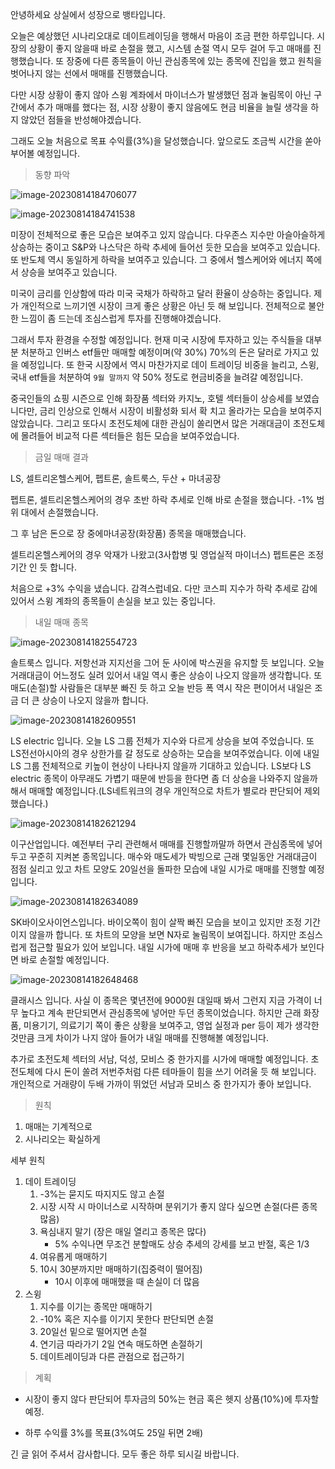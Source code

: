

안녕하세요 상실에서 성장으로 뱅타입니다.

오늘은 예상했던 시나리오대로 데이트레이딩을 행해서 마음이 조금 편한 하루입니다. 시장의 상황이 좋지 않을때 바로 손절을 했고, 시스템 손절 역시 모두 걸어 두고 매매를 진행했습니다. 또 장중에 다른 종목들이 아닌 관심종목에 있는 종목에 진입을 했고 원칙을 벗어나지 않는 선에서 매매를 진행했습니다.

다만 시장 상황이 좋지 않아 스윙 계좌에서 마이너스가 발생했던 점과 눌림목이 아닌 구간에서 추가 매매를 했다는 점, 시장 상황이 좋지 않음에도 현금 비율을 늘릴 생각을 하지 않았던 점들을 반성해야겠습니다.

그래도 오늘 처음으로 목표 수익률(3%)을 달성했습니다. 앞으로도 조금씩 시간을 쏟아부어볼 예정입니다.

> 동향 파악

![image-20230814184706077](https://raw.githubusercontent.com/KrGil/blog-contents-b/5c3ed43cef93bb51fc2265cbafbbb2526046ce63/investor-life/20230814.assets/image-20230814184706077.png)

![image-20230814184741538](https://raw.githubusercontent.com/KrGil/blog-contents-b/5c3ed43cef93bb51fc2265cbafbbb2526046ce63/investor-life/20230814.assets/image-20230814184741538.png)

미장이 전체적으로 좋은 모습은 보여주고 있지 않습니다. 다우존스 지수만 아슬아슬하게 상승하는 중이고 S&P와 나스닥은 하락 추세에 들어선 듯한 모습을 보여주고 있습니다. 또 반도체 역시 동일하게 하락을 보여주고 있습니다. 그 중에서 헬스케어와 에너지 쪽에서 상승을 보여주고 있습니다.

미국이 금리를 인상함에 따라 미국 국채가 하락하고 달러 환율이 상승하는 중입니다. 제가 개인적으로 느끼기엔 시장이 크게 좋은 상황은 아닌 듯 해 보입니다. 전체적으로 불안한 느낌이 좀 드는데 조심스럽게 투자를 진행해야겠습니다. 

그래서 투자 환경을 수정할 예정입니다. 현재 미국 시장에 투자하고 있는 주식들을 대부분 처분하고 인버스 etf들만 매매할 예정이며(약 30%) 70%의 돈은 달러로 가지고 있을 예정입니다. 또 한국 시장에서 역시 마찬가지로 데이 트레이딩 비중을 늘리고, 스윙, 국내 etf들을 처분하여 `9월 말까지` 약 50% 정도로 현금비중을 늘려갈 예정입니다.



중국인들의 쇼핑 시즌으로 인해 화장품 섹터와 카지노, 호텔 섹터들이 상승세를 보였습니다만, 금리 인상으로 인해서 시장이 비활성화 되서 확 치고 올라가는 모습을 보여주지 않았습니다. 그리고 또다시 초전도체에 대한 관심이 쏠리면서 많은 거래대금이 초전도체에 몰려들어 비교적 다른 섹터들은 힘든 모습을 보여주었습니다.





> 금일 매매 결과

LS, 셀트리온헬스케어, 펩트론, 솔트룩스, 두산 + 마녀공장

펩트론, 셀트리온헬스케어의 경우 초반 하락 추세로 인해 바로 손절을 했습니다. -1% 범위 대에서 손절했습니다.

그 후 남은 돈으로 장 중에마녀공장(화장품) 종목을 매매했습니다. 

셀트리온헬스케어의 경우 악재가 나왔고(3사합병 및 영업실적 마이너스) 펩트론은 조정기간 인 듯 합니다.

처음으로 +3% 수익을 냈습니다. 감격스럽네요. 다만 코스피 지수가 하락 추세로 감에 있어서 스윙 계좌의 종목들이 손실을 보고 있는 중입니다.



> 내일 매매 종목

![image-20230814182554723](https://raw.githubusercontent.com/KrGil/blog-contents-b/5c3ed43cef93bb51fc2265cbafbbb2526046ce63/investor-life/20230814.assets/image-20230814182554723.png)

솔트룩스 입니다. 저항선과 지지선을 그어 둔 사이에 박스권을 유지할 듯 보입니다. 오늘 거래대금이 어느정도 실려 있어서 내일 역시 좋은 상승이 나오지 않을까 생각합니다. 또 매도(손절)할 사람들은 대부분 빠진 듯 하고 오늘 반등 폭 역시 작은 편이어서 내일은 조금 더 큰 상승이 나오지 않을까 합니다.



![image-20230814182609551](https://raw.githubusercontent.com/KrGil/blog-contents-b/5c3ed43cef93bb51fc2265cbafbbb2526046ce63/investor-life/20230814.assets/image-20230814182609551.png)

LS electric 입니다. 오늘  LS 그룹 전체가 지수와 다르게 상승을 보여 주었습니다. 또 LS전선아시아의 경우 상한가를 갈 정도로 상승하는 모습을 보여주었습니다. 이에 내일 LS 그룹 전체적으로 키높이 현상이 나타나지 않을까 기대하고 있습니다. LS보다 LS electric 종목이 아무래도 가볍기 때문에 반등을 한다면 좀 더 상승을 나와주지 않을까 해서 매매할 예정입니다.(LS네트워크의 경우 개인적으로 차트가 별로라 판단되어 제외했습니다.)



![image-20230814182621294](https://raw.githubusercontent.com/KrGil/blog-contents-b/5c3ed43cef93bb51fc2265cbafbbb2526046ce63/investor-life/20230814.assets/image-20230814182621294.png)

이구산업입니다. 예전부터 구리 관련해서 매매를 진행할까말까 하면서 관심종목에 넣어두고 꾸준히 지켜본 종목입니다. 매수와 매도세가 박빙으로 근래 몇일동안 거래대금이 점점 실리고 있고 차트 모양도 20일선을 돌파한 모습에 내일 시가로 매매를 진행할 예정입니다.



![image-20230814182634089](https://raw.githubusercontent.com/KrGil/blog-contents-b/5c3ed43cef93bb51fc2265cbafbbb2526046ce63/investor-life/20230814.assets/image-20230814182634089.png)

SK바이오사이언스입니다. 바이오쪽이 힘이 살짝 빠진 모습을 보이고 있지만 조정 기간이지 않을까 합니다. 또 차트의 모양을 보면 N자로 눌림목이 보여집니다. 하지만 조심스럽게 접근할 필요가 있어 보입니다. 내일 시가에 매매 후 반응을 보고 하락추세가 보인다면 바로 손절할 예정입니다.



![image-20230814182648468](https://raw.githubusercontent.com/KrGil/blog-contents-b/5c3ed43cef93bb51fc2265cbafbbb2526046ce63/investor-life/20230814.assets/image-20230814182648468.png)

클래시스 입니다. 사실 이 종목은 몇년전에 9000원 대일때 봐서 그런지 지금 가격이 너무 높다고 계속 판단되면서 관심종목에 넣어만 두던 종목이었습니다. 하지만 근래 화장품, 미용기기, 의료기기 쪽이 좋은 상황을 보여주고, 영업 실정과 per 등이 제가 생각한것만큼 크게 차이가 나지 않아 들어가 내일 매매를 진행해볼 예정입니다.



추가로 초전도체 섹터의 서남, 덕성, 모비스 중 한가지를 시가에 매매할 예정입니다. 초전도체에 다시 돈이 쏠려 저번주처럼 다른 테마들이 힘을 쓰기 어려울 듯 해 보입니다. 개인적으로 거래량이 두배 가까이 뛰었던 서남과 모비스 중 한가지가 좋아 보입니다.



> 원칙

1. 매매는 기계적으로
2. 시나리오는 확실하게



세부 원칙

1. 데이 트레이딩
   1. -3%는 묻지도 따지지도 않고 손절
   2. 시장 시작 시 마이너스로 시작하며 분위기가 좋지 않다 싶으면 손절(다른 종목 많음)
   3. 욕심내지 말기 (장은 매일 열리고 종목은 많다)
      - 5% 수익나면 무조건 분할매도 상승 추세의 강세를 보고 반절, 혹은 1/3
   4. 여유롭게 매매하기
   5. 10시 30분까지만 매매하기(집중력이 떨어짐)
      - 10시 이후에 매매했을 때 손실이 더 많음
2. 스윙
   1. 지수를 이기는 종목만 매매하기
   2. -10% 혹은 지수를 이기지 못한다 판단되면 손절
   3. 20일선 밑으로 떨어지면 손절
   4. 연기금 따라가기 2일 연속 매도하면 손절하기
   5. 데이트레이딩과 다른 관점으로 접근하기



> 계획

- 시장이 좋지 않다 판단되어 투자금의 50%는 현금 혹은 헷지 상품(10%)에 투자할 예정.

- 하루 수익률 3%를 목표(3%여도 25일 뒤면 2배)



긴 글 읽어 주셔서 감사합니다. 모두 좋은 하루 되시길 바랍니다.
